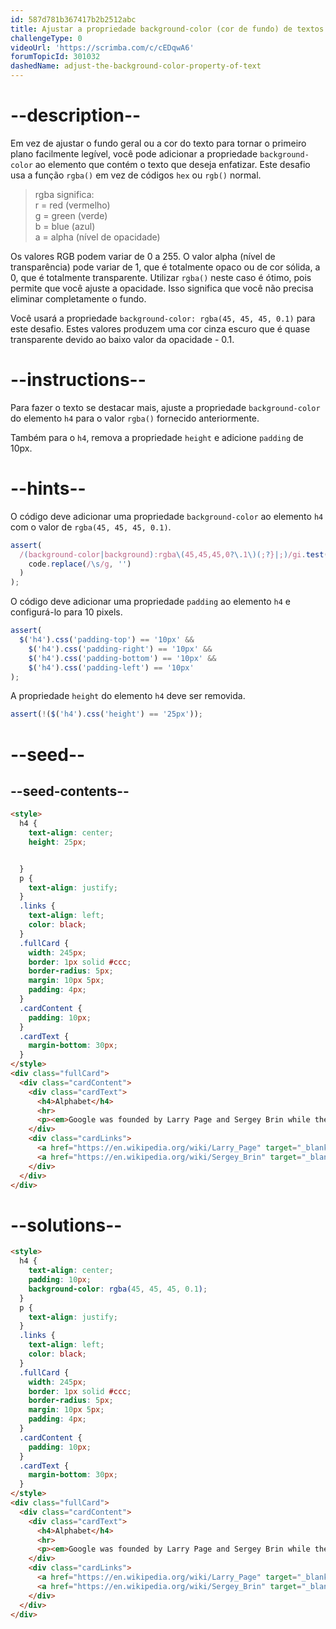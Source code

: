 ```yaml
---
id: 587d781b367417b2b2512abc
title: Ajustar a propriedade background-color (cor de fundo) de textos
challengeType: 0
videoUrl: 'https://scrimba.com/c/cEDqwA6'
forumTopicId: 301032
dashedName: adjust-the-background-color-property-of-text
---
```


# --description--

Em vez de ajustar o fundo geral ou a cor do texto para tornar o primeiro plano facilmente legível, você pode adicionar a propriedade `background-color` ao elemento que contém o texto que deseja enfatizar. Este desafio usa a função `rgba()` em vez de códigos `hex` ou `rgb()` normal.

<blockquote>rgba significa:<br>r = red (vermelho)<br>g = green (verde)<br>b = blue (azul)<br> a = alpha (nível de opacidade)</blockquote>

Os valores RGB podem variar de 0 a 255. O valor alpha (nível de transparência) pode variar de 1, que é totalmente opaco ou de cor sólida, a 0, que é totalmente transparente. Utilizar `rgba()` neste caso é ótimo, pois permite que você ajuste a opacidade. Isso significa que você não precisa eliminar completamente o fundo.

Você usará a propriedade `background-color: rgba(45, 45, 45, 0.1)` para este desafio. Estes valores produzem uma cor cinza escuro que é quase transparente devido ao baixo valor da opacidade - 0.1.

# --instructions--

Para fazer o texto se destacar mais, ajuste a propriedade `background-color` do elemento `h4` para o valor `rgba()` fornecido anteriormente.

Também para o `h4`, remova a propriedade `height` e adicione `padding` de 10px.

# --hints--

O código deve adicionar uma propriedade `background-color` ao elemento `h4` com o valor de `rgba(45, 45, 45, 0.1)`.

```js
assert(
  /(background-color|background):rgba\(45,45,45,0?\.1\)(;?}|;)/gi.test(
    code.replace(/\s/g, '')
  )
);
```

O código deve adicionar uma propriedade `padding` ao elemento `h4` e configurá-lo para 10 pixels.

```js
assert(
  $('h4').css('padding-top') == '10px' &&
    $('h4').css('padding-right') == '10px' &&
    $('h4').css('padding-bottom') == '10px' &&
    $('h4').css('padding-left') == '10px'
);
```

A propriedade `height` do elemento `h4` deve ser removida.

```js
assert(!($('h4').css('height') == '25px'));
```

# --seed--

## --seed-contents--

```html
<style>
  h4 {
    text-align: center;
    height: 25px;


  }
  p {
    text-align: justify;
  }
  .links {
    text-align: left;
    color: black;
  }
  .fullCard {
    width: 245px;
    border: 1px solid #ccc;
    border-radius: 5px;
    margin: 10px 5px;
    padding: 4px;
  }
  .cardContent {
    padding: 10px;
  }
  .cardText {
    margin-bottom: 30px;
  }
</style>
<div class="fullCard">
  <div class="cardContent">
    <div class="cardText">
      <h4>Alphabet</h4>
      <hr>
      <p><em>Google was founded by Larry Page and Sergey Brin while they were <u>Ph.D. students</u> at <strong>Stanford University</strong>.</em></p>
    </div>
    <div class="cardLinks">
      <a href="https://en.wikipedia.org/wiki/Larry_Page" target="_blank" class="links">Larry Page</a><br><br>
      <a href="https://en.wikipedia.org/wiki/Sergey_Brin" target="_blank" class="links">Sergey Brin</a>
    </div>
  </div>
</div>
```

# --solutions--

```html
<style>
  h4 {
    text-align: center;
    padding: 10px;
    background-color: rgba(45, 45, 45, 0.1);
  }
  p {
    text-align: justify;
  }
  .links {
    text-align: left;
    color: black;
  }
  .fullCard {
    width: 245px;
    border: 1px solid #ccc;
    border-radius: 5px;
    margin: 10px 5px;
    padding: 4px;
  }
  .cardContent {
    padding: 10px;
  }
  .cardText {
    margin-bottom: 30px;
  }
</style>
<div class="fullCard">
  <div class="cardContent">
    <div class="cardText">
      <h4>Alphabet</h4>
      <hr>
      <p><em>Google was founded by Larry Page and Sergey Brin while they were <u>Ph.D. students</u> at <strong>Stanford University</strong>.</em></p>
    </div>
    <div class="cardLinks">
      <a href="https://en.wikipedia.org/wiki/Larry_Page" target="_blank" class="links">Larry Page</a><br><br>
      <a href="https://en.wikipedia.org/wiki/Sergey_Brin" target="_blank" class="links">Sergey Brin</a>
    </div>
  </div>
</div>
```
